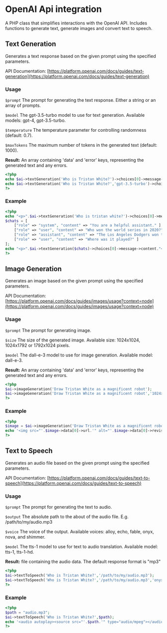 # OpenAI Api integration

A PHP class that simplifies interactions with the OpenAI API. Includes functions to generate text, generate images and convert text to speech.

## Text Generation

Generates a text response based on the given prompt using the specified parameters.

API Documentation: [https://platform.openai.com/docs/guides/text-generation](https://platform.openai.com/docs/guides/text-generation)

### Usage

`$prompt` The prompt for generating the text response. Either a string or an array of prompts.

`$model` The gpt-3.5-turbo model to use for text generation. Available models: gpt-4, gpt-3.5-turbo.

`$temperature` The temperature parameter for controlling randomness (default: 0.7).

`$maxTokens` The maximum number of tokens in the generated text (default: 1000).

**Result:** An array containing 'data' and 'error' keys, representing the generated text and any errors.

```php
<?php 
echo $ai->textGeneration('Who is Tristan White?')->choices[0]->message->content; 
echo $ai->textGeneration('Who is Tristan White?','gpt-3.5-turbo')->choices[0]->message->content; 
?>
```

### Example

```php
<?php 
echo "<p>".$ai->textGeneration('Who is tristan white?')->choices[0]->message->content."</p>"; 
$chats = [
    ["role" => "system", "content" => "You are a helpful assistant." ], 
    ["role" => "user", "content" => "Who won the world series in 2020?" ], 
    ["role" => "assistant", "content" => "The Los Angeles Dodgers won the World Series in 2020." ], 
    ["role" => "user", "content" => "Where was it played?" ] 
];
echo "<p>".$ai->textGeneration($chats)->choices[0]->message->content."</p>"; 
?>
```

## Image Generation

Generates an image based on the given prompt using the specified parameters.

API Documentation: [https://platform.openai.com/docs/guides/images/usage?context=node](https://platform.openai.com/docs/guides/images/usage?context=node)

### Usage

`$prompt` The prompt for generating image.

`$size` The size of the generated image. Available size: 1024x1024, 1024x1792 or 1792x1024 pixels.

`$model` The dall-e-3 model to use for image generation. Available model: dall-e-3.

**Result:** An array containing 'data' and 'error' keys, representing the generated text and any errors.

```php
<?php 
$ai->imageGeneration('Draw Tristan White as a magnificent robot'); 
$ai->imageGeneration('Draw Tristan White as a magnificent robot','1024x1792');
?>
```

### Example

```php
<?php 
$image = $ai->imageGeneration('Draw Tristan White as a magnificent robot'); 
echo '<img src="'.$image->data[0]->url.'" alt="'.$image->data[0]->revised_prompt.'">';
?>
```

## Text to Speech

Generates an audio file based on the given prompt using the specified parameters.

API Documentation: [https://platform.openai.com/docs/guides/text-to-speech](https://platform.openai.com/docs/guides/text-to-speech)

### Usage

`$prompt` The prompt for generating the text to audio.

`$output` The absolute path to the about of the audio file. E.g. /path/to/my/audio.mp3

`$voice` The voice of the output. Available voices: alloy, echo, fable, onyx, nova, and shimmer.

`$model` The tts-1 model to use for text to audio translation. Available model: tts-1, tts-1-hd.

**Result:** file containing the audio data. The default response format is "mp3"

```php
<?php 
$ai->textToSpeech('Who is Tristan White?','/path/to/my/audio.mp3');
$ai->textToSpeech('Who is Tristan White?','/path/to/my/audio.mp3','onyx');
?>
```

### Example
```php
<?php
$path = "audio.mp3";
$ai->textToSpeech('Who is Tristan White?',$path);
echo '<audio autoplay><source src="'.$path.'" type="audio/mpeg"></audio>';
?>
```

